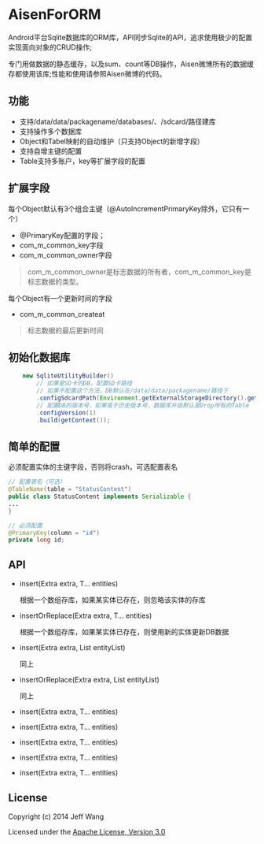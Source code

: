 # AisenForORM

Android平台Sqlite数据库的ORM库，API同步Sqlite的API，追求使用极少的配置实现面向对象的CRUD操作;

专门用做数据的静态缓存，以及sum、count等DB操作，Aisen微博所有的数据缓存都使用该库;性能和使用请参照Aisen微博的代码。

## 功能

 * 支持/data/data/packagename/databases/、/sdcard/路径建库
 * 支持操作多个数据库
 * Object和Tabel映射的自动维护（只支持Object的新增字段）
 * 支持自增主键的配置
 * Table支持多账户，key等扩展字段的配置

## 扩展字段

每个Object默认有3个组合主键（@AutoIncrementPrimaryKey除外，它只有一个）

 * @PrimaryKey配置的字段；
 * com_m_common_key字段
 * com_m_common_owner字段

>com_m_common_owner是标志数据的所有者，com_m_common_key是标志数据的类型。

每个Object有一个更新时间的字段

 * com_m_common_createat

>标志数据的最后更新时间

## 初始化数据库

```java
	new SqliteUtilityBuilder()
		// 如果是SD卡的DB，配置SD卡路径	
		// 如果不配置这个方法，DB默认在/data/data/packagename/路径下
		.configSdcardPath(Environment.getExternalStorageDirectory().getAbsolutePath() + File.separator + "sqliteutility" + File.separator)
		// 配置DB的版本号，如果高于历史版本号，数据库升级默认是Drop所有的Table
		.configVersion(1)
		.build(getContext());
```

## 简单的配置

必须配置实体的主键字段，否则将crash，可选配置表名
```java
// 配置表名（可选）
@TableName(table = "StatusContent")
public class StatusContent implements Serializable {
...
}

// 必须配置
@PrimaryKey(column = "id")
private long id;

```



## API
 
 * insert(Extra extra, T... entities)

   根据一个数组存库，如果某实体已存在，则忽略该实体的存库

 * insertOrReplace(Extra extra, T... entities)

   根据一个数组存库，如果某实体已存在，则使用新的实体更新DB数据

 * insert(Extra extra, List<T> entityList)

   同上

 * insertOrReplace(Extra extra, List<T> entityList)

   同上

 * insert(Extra extra, T... entities)

 * insert(Extra extra, T... entities)

 * insert(Extra extra, T... entities)

 * insert(Extra extra, T... entities)

 * insert(Extra extra, T... entities)
   


## License

Copyright (c) 2014 Jeff Wang

Licensed under the [Apache License, Version 3.0](http://opensource.org/licenses/GPL-3.0)

